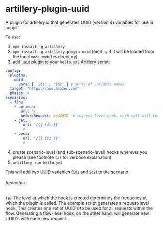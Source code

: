 # artillery-plugin-uuid

A plugin for artillery.io that generates UUID (version 4) variables for use in script

To use:

1. `npm install -g artillery`
2. `npm install -g artillery-plugin-uuid` (omit `-g` if it will be loaded from the local `node_modules` directory)
3. add `uuid` plugin to your `hello.yml` Artillery script:


```yaml
config:
  plugins:
    uuid:
      vars: [ 'id1' , 'id2' ] # array of variable names
  target: "https://aws.amazon.com"
  phases: #
scenarios:
  - flow:
    - options:
       url: '/'
       beforeRequest: addUUID  # request-level hook. each call will reset variable values to a new UUID
    - get:
        url: '/{{ id1 }}'
        #
    - post:
        url: '/{{ id2 }}'        
        #
```
4. create scenario-level (and sub-scenario-level) hooks wherever you please (see footnote `(a)` for verbose explanation)
5. `artillery run hello.yml`

This will add two UUID variables (`id1` and `id2`) to the scenario. 

###### footnotes
`(a)` The level at which the hook is created determines the frequency at which the plugin is called.
The example script generates a request-level hook. This creates one set of UUID's to be used for all
requests within the flow. Generating a flow-level hook, on the other hand, will generate new UUID's with each
new request.
